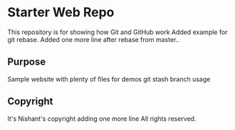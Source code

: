# Starter Web Repo

This repository is for showing how Git and GitHub work
Added example for git rebase.
Added one more line after rebase from master..

## Purpose

Sample website with plenty of files for demos
git stash branch usage
## Copyright

It's Nishant's copyright
adding one more line
All rights reserved.
